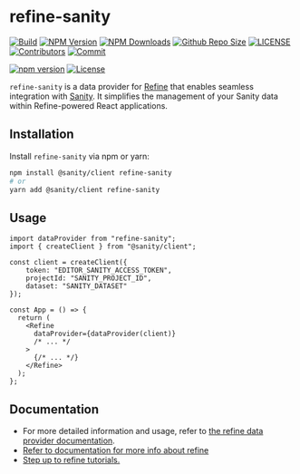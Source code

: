 # refine-sanity

[![Build](https://github.com/hirenf14/refine-sanity/actions/workflows/nodejs.yml/badge.svg)](https://github.com/hirenf14/refine-sanity/actions/workflows/nodejs.yml)
[![NPM Version](https://img.shields.io/npm/v/refine-sanity.svg)](https://www.npmjs.com/package/refine-sanity)
[![NPM Downloads](https://img.shields.io/npm/dt/refine-sanity.svg)](https://www.npmjs.com/package/refine-sanity)
[![Github Repo Size](https://img.shields.io/github/repo-size/hirenf14/refine-sanity.svg)](https://github.com/hirenf14/refine-sanity)
[![LICENSE](https://img.shields.io/npm/l/refine-sanity.svg)](https://github.com/hirenf14/refine-sanity/blob/master/LICENSE)
[![Contributors](https://img.shields.io/github/contributors/hirenf14/refine-sanity.svg)](https://github.com/hirenf14/refine-sanity/graphs/contributors)
[![Commit](https://img.shields.io/github/last-commit/hirenf14/refine-sanity.svg)](https://github.com/hirenf14/refine-sanity/commits/master)


[![npm version](https://badge.fury.io/js/refine-sanity.svg)](https://badge.fury.io/js/refine-sanity)
[![License](https://img.shields.io/badge/license-MIT-blue.svg)](https://opensource.org/licenses/MIT)

`refine-sanity` is a data provider for [Refine](https://refine.dev/) that enables seamless integration with [Sanity](https://www.sanity.io/). It simplifies the management of your Sanity data within Refine-powered React applications.

## Installation

Install `refine-sanity` via npm or yarn:

```bash
npm install @sanity/client refine-sanity
# or
yarn add @sanity/client refine-sanity
```

## Usage

```tsx
import dataProvider from "refine-sanity";
import { createClient } from "@sanity/client";

const client = createClient({
    token: "EDITOR_SANITY_ACCESS_TOKEN",
    projectId: "SANITY_PROJECT_ID",
    dataset: "SANITY_DATASET"
});

const App = () => {
  return (
    <Refine
      dataProvider={dataProvider(client)}
      /* ... */
    >
      {/* ... */}
    </Refine>
  );
};

```


## Documentation
- For more detailed information and usage, refer to [the refine data provider documentation](https://refine.dev/docs/api-reference/core/providers/data-provider/).
- [Refer to documentation for more info about refine](https://refine.dev/docs/)
- [Step up to refine tutorials.](https://refine.dev/docs/tutorial/introduction/index/)